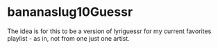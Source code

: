 # bananaslug10Guessr

The idea is for this to be a version of lyriguessr for my current favorites playlist - as in, not from one just one artist.